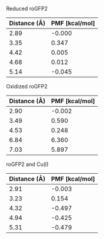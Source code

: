 Reduced roGFP2

| Distance (Å) | PMF [kcal/mol] |
|-----------|-----------|
| 2.89 | -0.000 |
| 3.35 | 0.347 |
| 4.42 | 0.005 |
| 4.68 | 0.012 |
| 5.14 | -0.045 |

Oxidized roGFP2

| Distance (Å) | PMF [kcal/mol] |
|-----------|-----------|
| 2.90 | -0.002 |
| 3.49 | 0.590 |
| 4.53 | 0.248 |
| 6.84 | 6.360 |
| 7.03 | 5.897 |

roGFP2 and Cu(I)

| Distance (Å) | PMF [kcal/mol] |
|-----------|-----------|
| 2.91 | -0.003 |
| 3.23 | 0.154 |
| 4.32 | -0.497 |
| 4.94 | -0.425 |
| 5.31 | -0.479 |
